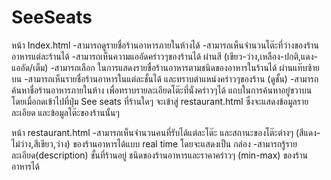 # SeeSeats

หน้า Index.html
-สามารถดูรายชื่อร้านอาหารภายในห้างได้
-สามารถเห็นจำนวนโต๊ะที่ว่างของร้านอาหารแต่ละร้านได้
-สามารถเห็นความแออัดคร่าวๆของร้านได้ ผ่านสี (เขียว-ว่าง,เหลือง-ปกติ,แดง-แออัด/เต็ม)
-สามารถเลือก ในการแสดงรายชื่อร้านอาหารตามชนิดของอาหารในร้านได้ ผ่านแท๊บซ้ายบน
-สามารถเห็นรายชื่อร้านอาหารในแต่ละชั้นได้ และทราบตำแหน่งคร่าวๆของร้าน (ดูชั้น)
-สามารถค้นหาชื่อร้านอาหารภายในห้าง เพื่อทราบรายละเอียดโต๊ะที่นั่งคร่าวๆได้ แถบในการค้นหาอยู่ขวาบน
โดยเมื่อกดเข้าไปที่ปุ่ม See seats ที่ร้านใดๆ จะเข้าสู่ restaurant.html ซึ่งจะแสดงข้อมูลรายละเอียด และข้อมูลโต๊ะของร้านนั้นๆ

หน้า restaurant.html
-สามารถเห็นจำนวนคนที่รับได้แต่ละโต๊ะ และสถานะของโต๊ะต่างๆ (สีแดง-ไม่ว่าง,สีเขียว,ว่าง) ของร้านอาหารได้แบบ real time โดยจะแสดงเป็น กล่อง 
-สามารถรู้รายละเอียด(description) ชั้นที่ร้านอยู่ ชนิดของร้านอาหารและราคาคร่าวๆ (min-max) ของร้านอาหารได้
